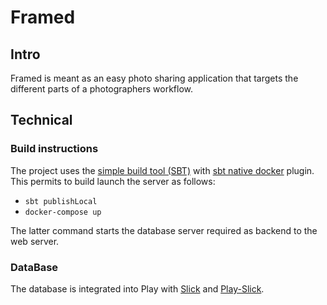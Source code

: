 # Framed
## Intro
Framed is meant as an easy photo sharing application that targets the different parts of a photographers workflow.


## Technical
### Build instructions
The project uses the [simple build tool (SBT)](https://www.scala-sbt.org) with [sbt native docker](https://www.scala-sbt.org/sbt-native-packager/formats/docker.html#) plugin.
This permits to build launch the server as follows:

 - `sbt publishLocal`
 - `docker-compose up`

The latter command starts the database server required as backend to the web server.

### DataBase
The database is integrated into Play with [Slick](http://slick.lightbend.com/doc/2.1.0/orm-to-slick.html) and 
[Play-Slick](https://www.playframework.com/documentation/2.6.x/PlaySlick).